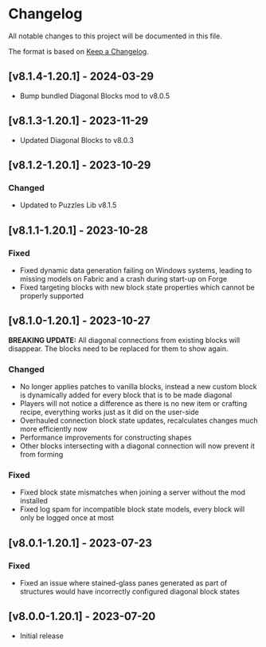 # Changelog
All notable changes to this project will be documented in this file.

The format is based on [Keep a Changelog].

## [v8.1.4-1.20.1] - 2024-03-29
- Bump bundled Diagonal Blocks mod to v8.0.5

## [v8.1.3-1.20.1] - 2023-11-29
- Updated Diagonal Blocks to v8.0.3

## [v8.1.2-1.20.1] - 2023-10-29
### Changed
- Updated to Puzzles Lib v8.1.5

## [v8.1.1-1.20.1] - 2023-10-28
### Fixed
- Fixed dynamic data generation failing on Windows systems, leading to missing models on Fabric and a crash during start-up on Forge
- Fixed targeting blocks with new block state properties which cannot be properly supported

## [v8.1.0-1.20.1] - 2023-10-27
**BREAKING UPDATE:** All diagonal connections from existing blocks will disappear. The blocks need to be replaced for them to show again.
### Changed
- No longer applies patches to vanilla blocks, instead a new custom block is dynamically added for every block that is to be made diagonal
- Players will not notice a difference as there is no new item or crafting recipe, everything works just as it did on the user-side
- Overhauled connection block state updates, recalculates changes much more efficiently now
- Performance improvements for constructing shapes
- Other blocks intersecting with a diagonal connection will now prevent it from forming
### Fixed
- Fixed block state mismatches when joining a server without the mod installed
- Fixed log spam for incompatible block state models, every block will only be logged once at most

## [v8.0.1-1.20.1] - 2023-07-23
### Fixed
- Fixed an issue where stained-glass panes generated as part of structures would have incorrectly configured diagonal block states

## [v8.0.0-1.20.1] - 2023-07-20
- Initial release

[Keep a Changelog]: https://keepachangelog.com/en/1.0.0/

